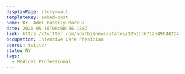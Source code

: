 ```yaml
---
displayPage: story-wall
templateKey: embed-post
name: Dr. Adel Bassily-Marcus
date: 2020-05-16T00:00:56.188Z
link: https://twitter.com/nowthisnews/status/1251156712549044224
occupation: Intensive Care Physician
source: twitter
state: NY
tags:
  - Medical Professional
---
```

